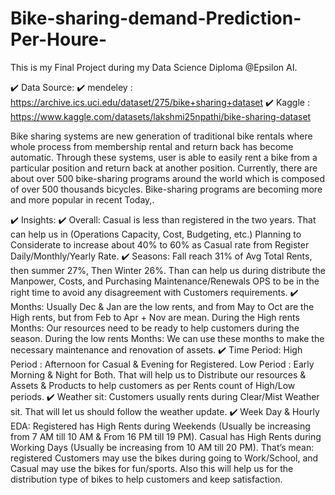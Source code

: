 # Bike-sharing-demand-Prediction-Per-Houre-
This is my Final Project during my Data Science Diploma @Epsilon AI.

✔️ Data Source:
  ✔️ mendeley : https://archive.ics.uci.edu/dataset/275/bike+sharing+dataset
  ✔️ Kaggle : https://www.kaggle.com/datasets/lakshmi25npathi/bike-sharing-dataset

Bike sharing systems are new generation of traditional bike rentals where whole process from membership rental and return back has become automatic.
Through these systems, user is able to easily rent a bike from a particular position and return back at another position. Currently,
there are about over 500 bike-sharing programs around the world which is composed of over 500 thousands bicycles.
Bike-sharing programs are becoming more and more popular in recent Today,.

✔️ Insights:
✔️ Overall: Casual is less than registered in the two years.
  That can help us in (Operations Capacity, Cost, Budgeting, etc.) Planning to Considerate to increase about 40% to 60% as Casual rate from Register Daily/Monthly/Yearly Rate.
✔️ Seasons: Fall reach 31% of Avg Total Rents, then summer 27%, Then Winter 26%.
  Than can help us during distribute the Manpower, Costs, and Purchasing Maintenance/Renewals OPS to be in the right time to avoid any disagreement with Customers requirements.
✔️ Months: Usually Dec & Jan are the low rents, and from May to Oct are the High rents, but from Feb to Apr + Nov are mean.
  During the High rents Months: Our resources need to be ready to help customers during the season.
  During the low rents Months: We can use these months to make the necessary maintenance and renovation of assets.
✔️ Time Period:
  High Period : Afternoon for Casual & Evening for Registered.
  Low Period : Early Morning & Night for Both.
  That will help us to Distribute our resources & Assets & Products to help customers as per Rents count of High/Low periods.
✔️ Weather sit:
  Customers usually rents during Clear/Mist Weather sit.
  That will let us should follow the weather update.
✔️ Week Day & Hourly EDA:
  Registered has High Rents during Weekends (Usually be increasing from 7 AM till 10 AM & From 16 PM till 19 PM).
  Casual has High Rents during Working Days (Usually be increasing from 10 AM till 20 PM).
  That’s mean: registered Customers may use the bikes during going to Work/School, and Casual may use the bikes for fun/sports.
  Also this will help us for the distribution type of bikes to help customers and keep satisfaction.

